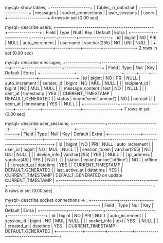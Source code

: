 mysql> show tables;
+--------------------+
| Tables_in_datachat |
+--------------------+
| messages           |
| socket_connections |
| user_sessions      |
| users              |
+--------------------+
4 rows in set (0.00 sec)

mysql> describe users;
+----------+--------------+------+-----+---------+----------------+
| Field    | Type         | Null | Key | Default | Extra          |
+----------+--------------+------+-----+---------+----------------+
| id       | bigint       | NO   | PRI | NULL    | auto_increment |
| username | varchar(255) | NO   | UNI | NULL    |                |
+----------+--------------+------+-----+---------+----------------+
2 rows in set (0.00 sec)

mysql> describe messages;
+-----------------+-----------------------+------+-----+-------------------+-------------------+
| Field           | Type                  | Null | Key | Default           | Extra             |
+-----------------+-----------------------+------+-----+-------------------+-------------------+
| id              | bigint                | NO   | PRI | NULL              | auto_increment    |
| sender_id       | bigint                | NO   | MUL | NULL              |                   |
| recipient_id    | bigint                | NO   | MUL | NULL              |                   |
| message_content | text                  | NO   |     | NULL              |                   |
| sent_at         | timestamp             | YES  |     | CURRENT_TIMESTAMP | DEFAULT_GENERATED |
| status          | enum('seen','unread') | NO   |     | unread            |                   |
| seen_at         | timestamp             | YES  |     | NULL              |                   |
+-----------------+-----------------------+------+-----+-------------------+-------------------+
7 rows in set (0.00 sec)

mysql> describe user_sessions;
+----------------+--------------------------+------+-----+-------------------+-----------------------------------------------+
| Field          | Type                     | Null | Key | Default           | Extra
     |
+----------------+--------------------------+------+-----+-------------------+-----------------------------------------------+
| id             | bigint                   | NO   | PRI | NULL              | auto_increment
     |
| user_id        | bigint                   | NO   | MUL | NULL              |
     |
| session_token  | varchar(255)             | NO   | UNI | NULL              |
     |
| device_info    | varchar(255)             | YES  |     | NULL              |
     |
| ip_address     | varchar(45)              | YES  |     | NULL              |
     |
| status         | enum('online','offline') | NO   |     | offline           |
     |
| created_at     | datetime                 | YES  |     | CURRENT_TIMESTAMP | DEFAULT_GENERATED
     |
| last_active_at | datetime                 | YES  |     | CURRENT_TIMESTAMP | DEFAULT_GENERATED on update CURRENT_TIMESTAMP |
+----------------+--------------------------+------+-----+-------------------+-----------------------------------------------+
8 rows in set (0.00 sec)

mysql> describe socket_connections
    -> ;
+-------------+----------+------+-----+-------------------+-------------------+
| Field       | Type     | Null | Key | Default           | Extra             |
+-------------+----------+------+-----+-------------------+-------------------+
| id          | bigint   | NO   | PRI | NULL              | auto_increment    |
| session_id  | bigint   | NO   | MUL | NULL              |                   |
| socket_info | text     | YES  |     | NULL              |                   |
| created_at  | datetime | YES  |     | CURRENT_TIMESTAMP | DEFAULT_GENERATED |
+-------------+----------+------+-----+-------------------+-------------------+
